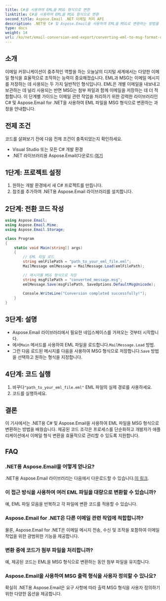 ```yaml
---
title: C#을 사용하여 EML을 MSG 형식으로 변환
linktitle: C#을 사용하여 EML을 MSG 형식으로 변환
second_title: Aspose.Email .NET 이메일 처리 API
description: .NET용 C# 및 Aspose.Email을 사용하여 EML을 MSG로 변환하는 방법을 알아보세요. 효율적인 이메일 형식 변환을 위한 코드 예제가 포함된 종합 가이드입니다.
type: docs
weight: 14
url: /ko/net/email-conversion-and-export/converting-eml-to-msg-format-using-csharp/
---
```


## 소개

이메일 커뮤니케이션이 중추적인 역할을 하는 오늘날의 디지털 세계에서는 다양한 이메일 형식을 효율적으로 조작하는 능력이 중요해졌습니다. EML과 MSG는 이메일 메시지를 저장하는 데 사용되는 두 가지 일반적인 형식입니다. EML은 개별 이메일을 내보내고 보관하는 데 널리 사용되는 반면 MSG는 첨부 파일과 함께 이메일을 저장하는 데 더 적합합니다. 이 단계별 가이드는 이메일 관련 작업을 처리하기 위한 강력한 라이브러리인 C# 및 Aspose.Email for .NET을 사용하여 EML 파일을 MSG 형식으로 변환하는 과정을 안내합니다.

## 전제 조건

코드를 살펴보기 전에 다음 전제 조건이 충족되었는지 확인하세요.

- Visual Studio 또는 모든 C# 개발 환경
-  .NET 라이브러리용 Aspose.Email(다운로드:[여기](https://releases.aspose.com/email/net)

## 1단계: 프로젝트 설정

1. 원하는 개발 환경에서 새 C# 프로젝트를 만듭니다.
2. 참조를 추가하여 .NET용 Aspose.Email 라이브러리를 설치합니다.

## 2단계: 전환 코드 작성

```csharp
using Aspose.Email;
using Aspose.Email.Mime;
using Aspose.Email.Storage;

class Program
{
    static void Main(string[] args)
    {
        // EML 파일 로드
        string emlFilePath = "path_to_your_eml_file.eml";
        MailMessage emlMessage = MailMessage.Load(emlFilePath);

        // 메시지를 MSG 형식으로 저장
        string msgFilePath = "converted_message.msg";
        emlMessage.Save(msgFilePath, SaveOptions.DefaultMsgUnicode);
        
        Console.WriteLine("Conversion completed successfully!");
    }
}
```

## 3단계: 설명

- Aspose.Email 라이브러리에서 필요한 네임스페이스를 가져오는 것부터 시작합니다.
- 에서`Main` 메서드를 사용하여 EML 파일을 로드합니다.`MailMessage.Load` 방법.
-  그런 다음 로드된 메시지를 다음을 사용하여 MSG 형식으로 저장합니다.`Save` 방법을 선택하고 원하는 형식을 지정합니다.

## 4단계: 코드 실행

1.  바꾸다`"path_to_your_eml_file.eml"` EML 파일의 실제 경로를 사용하세요.
2. 코드를 실행하세요.

## 결론

이 기사에서는 .NET용 C# 및 Aspose.Email을 사용하여 EML 파일을 MSG 형식으로 변환하는 방법을 배웠습니다. 제공된 코드 조각은 프로세스를 단순화하고 개발자가 애플리케이션에서 이메일 형식 변환을 효율적으로 관리할 수 있도록 지원합니다.

## FAQ

### .NET용 Aspose.Email을 어떻게 얻나요?

 .NET용 Aspose.Email 라이브러리는 다음에서 다운로드할 수 있습니다.[이 링크](https://releases.aspose.com/email/net).

### 이 접근 방식을 사용하여 여러 EML 파일을 대량으로 변환할 수 있습니까?

예, EML 파일 모음을 반복하고 각 파일에 변환 코드를 적용할 수 있습니다.

### Aspose.Email for .NET은 다른 이메일 관련 작업에 적합합니까?

물론, Aspose.Email for .NET은 이메일 메시지 전송, 수신 및 조작을 포함하여 이메일 작업을 위한 광범위한 기능을 제공합니다.

### 변환 중에 코드가 첨부 파일을 처리합니까?

예, 제공된 코드는 EML을 MSG 형식으로 변환하는 동안 첨부 파일을 유지합니다.

### Aspose.Email을 사용하여 MSG 출력 형식을 사용자 정의할 수 있나요?

확실히 .NET용 Aspose.Email은 요구 사항에 따라 출력 MSG 형식을 사용자 정의하기 위한 다양한 옵션을 제공합니다.